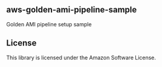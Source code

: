 ## aws-golden-ami-pipeline-sample

Golden AMI pipeline setup sample

## License

This library is licensed under the Amazon Software License.
